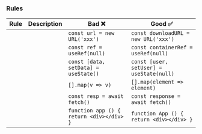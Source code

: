 ### Rules

| Rule | Description | Bad ❌                                   | Good ✅                                  |
| ---- | ----------- | ---------------------------------------- | ---------------------------------------- |
|      |             | `const url = new URL('xxx')`             | `const downloadURL = new URL('xxx')`     |
|      |             | `const ref = useRef(null)`               | `const containerRef = useRef(null)`      |
|      |             | `const [data, setData] = useState()`     | `const [user, setUser] = useState(null)` |
|      |             | `[].map(v => v)`                         | `[].map(element => element)`             |
|      |             | `const resp = await fetch()`             | `const response = await fetch()`         |
|      |             | `function app () { return <div></div> }` | `function App () { return <div></div> }` |
